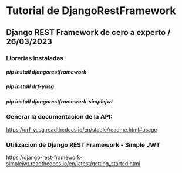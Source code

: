 # Tutorial de DjangoRestFramework
## Django REST Framework de cero a experto / 26/03/2023

### Librerias instaladas
##### pip install djangorestframework
##### pip install drf-yasg
##### pip install djangorestframework-simplejwt


### Generar la documentacion de la API: 
https://drf-yasg.readthedocs.io/en/stable/readme.html#usage

### Utilizacion de Django REST Framework - Simple JWT
https://django-rest-framework-simplejwt.readthedocs.io/en/latest/getting_started.html

